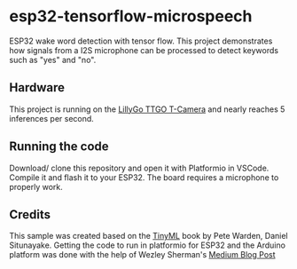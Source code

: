 # esp32-tensorflow-microspeech

ESP32 wake word detection with tensor flow. This project demonstrates how signals from a I2S microphone can be 
processed to detect keywords such as "yes" and "no".

## Hardware

This project is running on the [LillyGo TTGO T-Camera](https://www.banggood.com/custlink/vKDDuGnnRQ) and nearly reaches
5 inferences per second.

## Running the code

Download/ clone this repository and open it with Platformio in VSCode. Compile it and flash it to your ESP32. The board
requires a microphone to properly work.

## Credits

This sample was created based on the [TinyML](https://www.oreilly.com/library/view/tinyml/9781492052036/) book by 
Pete Warden, Daniel Situnayake. Getting the code to run in platformio for ESP32 and the Arduino platform was done with the 
help of Wezley Sherman's [Medium Blog Post](https://towardsdatascience.com/tensorflow-meet-the-esp32-3ac36d7f32c7)
